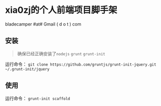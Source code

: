 # xia0zj的个人前端项目脚手架
bladecamper #at# Gmail ( d o t ) com

## 安装
> 确保已经正确安装了`nodejs` `grunt` `grunt-init`

运行命令：
```git clone https://github.com/gruntjs/grunt-init-jquery.git ~/.grunt-init/jquery```

## 使用
运行命令：
```grunt-init scaffold```
